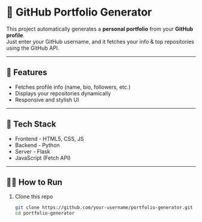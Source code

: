 # 💼 GitHub Portfolio Generator

This project automatically generates a **personal portfolio** from your **GitHub profile**.  
Just enter your GitHub username, and it fetches your info & top repositories using the GitHub API.  

---

## 🚀 Features
- Fetches profile info (name, bio, followers, etc.)
- Displays your repositories dynamically
- Responsive and stylish UI

---

## 🧠 Tech Stack
- Frontend - HTML5, CSS, JS
- Backend - Python
- Server - Flask
- JavaScript (Fetch API)

---

## 🏃‍♂️ How to Run
1. Clone this repo  
   ```bash
   git clone https://github.com/your-username/portfolio-generator.git
   cd portfolio-generator
